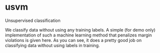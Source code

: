 # usvm
Unsupervised classification

We classify data without using any training labels. A simple (for demo only) implementation of such a machine learning method that penalizes margin violations is given here. As you can see, it does a pretty good job on classifying data without using labels in training. 
